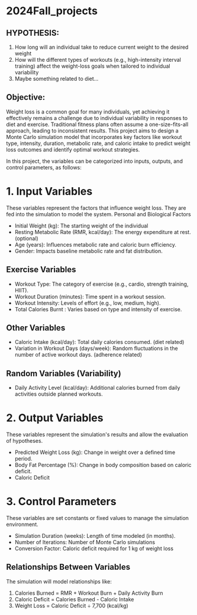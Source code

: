 # 2024Fall_projects

## HYPOTHESIS:
1. How long will an individual take to reduce current weight to the desired weight
2. How will the different types of workouts (e.g., high-intensity interval training) affect the weight-loss goals when tailored to individual variability
3. Maybe something related to diet…

## Objective:
Weight loss is a common goal for many individuals, yet achieving it effectively remains a challenge due to individual variability in responses to diet and exercise. Traditional fitness plans often assume a one-size-fits-all approach, leading to inconsistent results. This project aims to design a Monte Carlo simulation model that incorporates key factors like workout type, intensity, duration, metabolic rate, and caloric intake to predict weight loss outcomes and identify optimal workout strategies. 

In this project, the variables can be categorized into inputs, outputs, and control parameters, as follows:

# 1. Input Variables
These variables represent the factors that influence weight loss. They are fed into the simulation to model the system.
Personal and Biological Factors
* Initial Weight (kg): The starting weight of the individual
* Resting Metabolic Rate (RMR, kcal/day): The energy expenditure at rest. (optional)
* Age (years): Influences metabolic rate and caloric burn efficiency.
* Gender: Impacts baseline metabolic rate and fat distribution.

## Exercise Variables 
* Workout Type: The category of exercise (e.g., cardio, strength training, HIIT).
* Workout Duration (minutes): Time spent in a workout session.
* Workout Intensity: Levels of effort (e.g., low, medium, high).
* Total Calories Burnt : Varies based on type and intensity of exercise.

## Other Variables
* Caloric Intake (kcal/day): Total daily calories consumed. (diet related)
* Variation in Workout Days (days/week): Random fluctuations in the number of active workout days. (adherence related)

## Random Variables (Variability)
* Daily Activity Level (kcal/day): Additional calories burned from daily activities outside planned workouts.

# 2. Output Variables
These variables represent the simulation's results and allow the evaluation of hypotheses.

* Predicted Weight Loss (kg): Change in weight over a defined time period.
* Body Fat Percentage (%): Change in body composition based on caloric deficit.
* Caloric Deficit

# 3. Control Parameters
These variables are set constants or fixed values to manage the simulation environment.

* Simulation Duration (weeks): Length of time modeled (in months).
* Number of Iterations: Number of Monte Carlo simulations 
* Conversion Factor: Caloric deficit required for 1 kg of weight loss 

## Relationships Between Variables
The simulation will model relationships like:
1. Calories Burned = RMR + Workout Burn + Daily Activity Burn
2. Caloric Deficit = Calories Burned - Caloric Intake
3. Weight Loss = Caloric Deficit ÷ 7,700 (kcal/kg)


